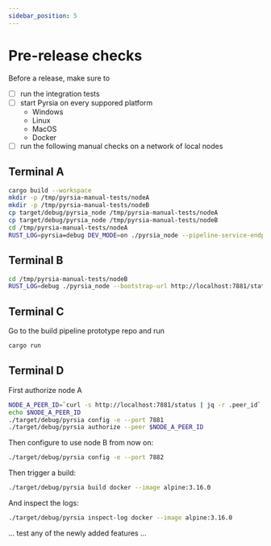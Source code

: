 ```yaml
---
sidebar_position: 5
---
```


# Pre-release checks

Before a release, make sure to

- [ ] run the integration tests
- [ ] start Pyrsia on every suppored platform
  - Windows
  - Linux
  - MacOS
  - Docker
- [ ] run the following manual checks on a network of local nodes

## Terminal A

```sh
cargo build --workspace
mkdir -p /tmp/pyrsia-manual-tests/nodeA
mkdir -p /tmp/pyrsia-manual-tests/nodeB
cp target/debug/pyrsia_node /tmp/pyrsia-manual-tests/nodeA
cp target/debug/pyrsia_node /tmp/pyrsia-manual-tests/nodeB
cd /tmp/pyrsia-manual-tests/nodeA
RUST_LOG=pyrsia=debug DEV_MODE=on ./pyrsia_node --pipeline-service-endpoint http://localhost:8080  --listen-only -H 0.0.0.0 -p 7881 --init-blockchain
```

## Terminal B

```sh
cd /tmp/pyrsia-manual-tests/nodeB
RUST_LOG=debug ./pyrsia_node --bootstrap-url http://localhost:7881/status -p 7882
```

## Terminal C

Go to the build pipeline prototype repo and run

```sh
cargo run
```

## Terminal D

First authorize node A

```sh
NODE_A_PEER_ID=`curl -s http://localhost:7881/status | jq -r .peer_id`
echo $NODE_A_PEER_ID
./target/debug/pyrsia config -e --port 7881
./target/debug/pyrsia authorize --peer $NODE_A_PEER_ID
```

Then configure to use node B from now on:

```sh
./target/debug/pyrsia config -e --port 7882
```

Then trigger a build:

```sh
./target/debug/pyrsia build docker --image alpine:3.16.0
```

And inspect the logs:

```sh
./target/debug/pyrsia inspect-log docker --image alpine:3.16.0
```

... test any of the newly added features ...
